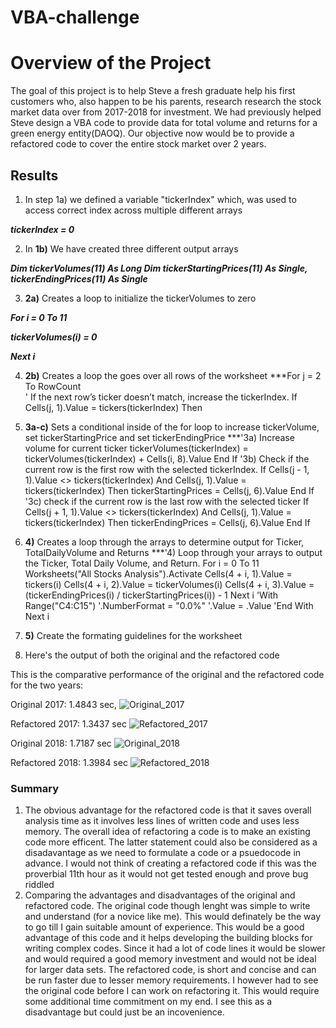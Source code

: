 # VBA-challenge
# Overview of the Project

The goal of this project is to help Steve a fresh graduate help his first customers who, also happen to be his parents, research research the stock market data over from 2017-2018 for investment. 
We had previously helped Steve design a VBA code to provide data for total volume and returns for a green energy entity(DAOQ). Our objective now would be to provide a refactored code to cover the entire stock market over 2 years.

## Results

1. In step 1a) we defined a variable "tickerIndex" which, was used to access correct index across multiple different arrays

***tickerIndex = 0***

2. In **1b)** We have created three different output arrays

***Dim tickerVolumes(11) As Long
    Dim tickerStartingPrices(11) As Single, tickerEndingPrices(11) As Single***
    
3. **2a)** Creates a loop to initialize the tickerVolumes to zero

***For i = 0 To 11***

***tickerVolumes(i) = 0***
       
***Next i***
       
4. **2b)** Creates a loop the goes over all rows of the worksheet
***For j = 2 To RowCount      
           ' If the next row’s ticker doesn’t match, increase the tickerIndex.
           If Cells(j, 1).Value = tickers(tickerIndex) Then
              
5. **3a-c)** Sets a conditional inside of the for loop to increase tickerVolume, set tickerStartingPrice and set tickerEndingPrice
***'3a) Increase volume for current ticker
              tickerVolumes(tickerIndex) = tickerVolumes(tickerIndex) + Cells(i, 8).Value
           End If
    '3b) Check if the current row is the first row with the selected tickerIndex.
           If Cells(j - 1, 1).Value <> tickers(tickerIndex) And Cells(j, 1).Value = tickers(tickerIndex) Then
               tickerStartingPrices = Cells(j, 6).Value
           End If
        '3c) check if the current row is the last row with the selected ticker
           If Cells(j + 1, 1).Value <> tickers(tickerIndex) And Cells(j, 1).Value = tickers(tickerIndex) Then
               tickerEndingPrices = Cells(j, 6).Value
           End If
6. **4)** Creates a loop through the arrays to determine output for Ticker, TotalDailyVolume and Returns
***'4) Loop through your arrays to output the Ticker, Total Daily Volume, and Return.
            For i = 0 To 11
           Worksheets("All Stocks Analysis").Activate 
           Cells(4 + i, 1).Value = tickers(i)
           Cells(4 + i, 2).Value = tickerVolumes(i)
           Cells(4 + i, 3).Value = (tickerEndingPrices(i) / tickerStartingPrices(i)) - 1 
           Next i
            'With Range("C4:C15")
                        '.NumberFormat = "0.0%"
                        '.Value = .Value
            'End With
   Next i
7. **5)** Create the formating guidelines for the worksheet

8. Here's the output of both the original and the refactored code


This is the comparative performance of the original and the refactored code for the two years:


Original 2017: 1.4843 sec, 
![Original_2017](https://user-images.githubusercontent.com/107159218/175424214-5d56694c-df9e-42a8-8e24-b044b87a07d1.JPG)

Refactored 2017: 1.3437 sec
![Refactored_2017](https://user-images.githubusercontent.com/107159218/175424228-57796fa6-dc00-4ce4-9dd1-71ed723ef993.JPG)

Original 2018: 1.7187 sec
![Original_2018](https://user-images.githubusercontent.com/107159218/175424245-0a4ffc00-7d90-4598-97ff-1f88e2cf7faf.JPG)
 
 Refactored 2018: 1.3984 sec 
![Refactored_2018](https://user-images.githubusercontent.com/107159218/175424255-ad330050-13ac-4d59-873a-a088da240984.JPG)

### Summary
1.  The obvious advantage for the refactored code is that it saves overall analysis time as it involves less lines of written code and uses less memory. The overall idea of refactoring a code is to make an existing code more efficent. The latter statement could also be considered as a disadavantage as we need to formulate a code or a psuedocode in advance. I would not think of creating a refactored code if this was the proverbial 11th hour as it would not get tested enough and prove bug riddled
2. Comparing the advantages and disadvantages of the original and refactored code. 
    The original code though lenght was simple to write and understand (for a novice like me). This would definately be the way to go till I gain suitable amount of experience. This would be a good advantage of this code and it helps developing the building blocks for writing complex codes. Since it had a lot of code lines it would be slower and would required a good memory investment and would not be ideal for larger data sets. 
    The refactored code, is short and concise and can be run faster due to lesser memory requirements. I however had to see the original code before I can work on refactoring it. This would require some additional time commitment on my end. I see this as a disadvantage but could just be an incovenience. 



